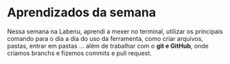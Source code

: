 # Aprendizados da semana

Nessa semana na Labenu, aprendi a mexer no terminal, utilizar os principais comando para o dia a dia do uso da ferramenta, como criar arquivos, pastas, entrar em pastas ... além de trabalhar com o **git e GitHub**, onde criamos branchs e fizemos commits e pull request.